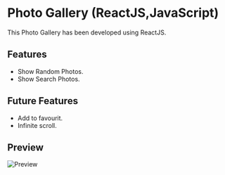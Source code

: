 # Photo Gallery (ReactJS,JavaScript)

This Photo Gallery has been developed using ReactJS.

## Features
- Show Random Photos.
- Show Search Photos.

## Future Features
- Add to favourit.
- Infinite scroll.

## Preview
![Preview](https://github.com/parunchxi/React-Photo-Gallery/assets/127289841/6ad8226c-c146-4d3c-a970-c4cc71900fd3)
